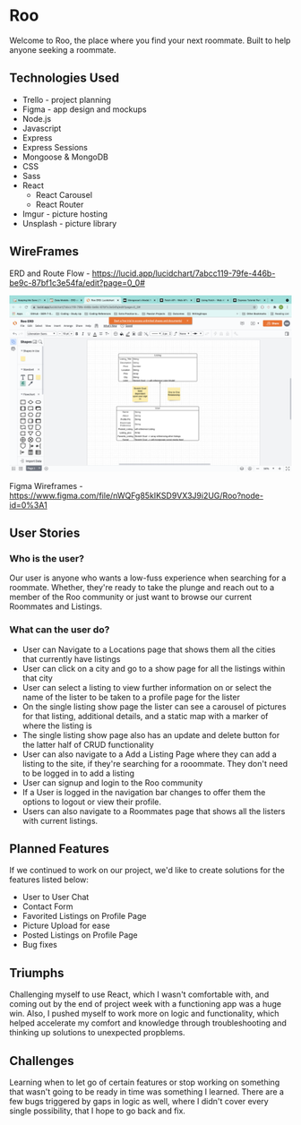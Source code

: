 # Roo
Welcome to Roo, the place where you find your next roommate. Built to help anyone seeking a roommate. 

## Technologies Used
* Trello - project planning
* Figma - app design and mockups
* Node.js
* Javascript
* Express
* Express Sessions
* Mongoose & MongoDB
* CSS
* Sass
* React
    * React Carousel
    * React Router 
* Imgur - picture hosting
* Unsplash - picture library


## WireFrames
ERD and Route Flow - https://lucid.app/lucidchart/7abcc119-79fe-446b-be9c-87bf1c3e54fa/edit?page=0_0#

![ERD Mode](src/images/ERD.png)

Figma Wireframes - https://www.figma.com/file/nWQFg85kIKSD9VX3J9i2UG/Roo?node-id=0%3A1


## User Stories
### Who is the user?
Our user is anyone who wants a low-fuss experience when searching for a roommate. Whether, they're ready to take the plunge and reach out to a member of the Roo community or just want to browse our current Roommates and Listings. 

### What can the user do?
* User can Navigate to a Locations page that shows them all the cities that currently have listings
* User can click on a city and go to a show page for all the listings within that city
* User can select a listing to view further information on or select the name of the lister to be taken to a profile page for the lister
* On the single listing show page the lister can see a carousel of pictures for that listing, additional details, and a static map with a marker of where the listing is
* The single listing show page also has an update and delete button for the latter half of CRUD functionality
* User can also navigate to a Add a Listing Page where they can add a listing to the site, if they're searching for a rooommate. They don't need to be logged in to add a listing
* User can signup and login to the Roo community
* If a User is logged in the navigation bar changes to offer them the options to logout or view their profile. 
* Users can also navigate to a Roommates page that shows all the listers with current listings. 

## Planned Features
If we continued to work on our project, we'd like to create solutions for the features listed below:
* User to User Chat
* Contact Form
* Favorited Listings on Profile Page
* Picture Upload for ease
* Posted Listings on Profile Page
* Bug fixes

## Triumphs
Challenging myself to use React, which I wasn't comfortable with, and coming out by the end of project week with a functioning app was a huge win. Also, I pushed myself to work more on logic and functionality, which helped accelerate my comfort and knowledge through troubleshooting and thinking up solutions to unexpected propblems. 


## Challenges
Learning when to let go of certain features or stop working on something that wasn't going to be ready in time was something I learned. There are a few bugs triggered by gaps in logic as well, where I didn't cover every single possibility, that I hope to go back and fix.  